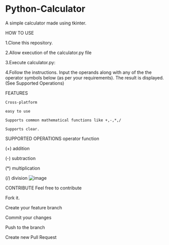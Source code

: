 # Python-Calculator
A simple calculator made using tkinter.

HOW TO USE

1.Clone this repository.

2.Allow execution of the calculator.py file

3.Execute calculator.py:

4.Follow the instructions. Input the operands along with any of the the operator symbols below (as per your requirements). The result is displayed. (See Supported Operations)

FEATURES

    Cross-platform

    easy to use

    Supports common mathematical functions like +,-,*,/

    Supports clear.

SUPPORTED OPERATIONS
operator 	  function

(+)	         addition

(-)         subtraction

(*)	        multiplication

(/)	          division
![image](https://user-images.githubusercontent.com/65598276/120921577-f547d980-c6e1-11eb-8953-6dd95cc4e789.png)


CONTRIBUTE
   Feel free to contribute

   Fork it.

   Create your feature branch

   Commit your changes

   Push to the branch

   Create new Pull Request
